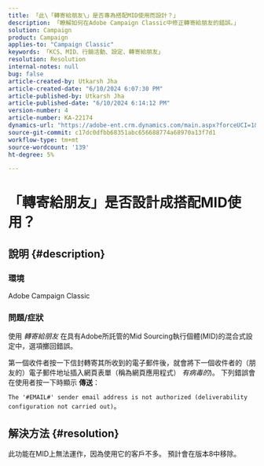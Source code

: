 ```yaml
---
title: 「此\「轉寄給朋友\」是否專為搭配MID使用而設計？」
description: 「瞭解如何在Adobe Campaign Classic中修正轉寄給朋友的錯誤。」
solution: Campaign
product: Campaign
applies-to: "Campaign Classic"
keywords: 「KCS、MID、行銷活動、設定、轉寄給朋友」
resolution: Resolution
internal-notes: null
bug: false
article-created-by: Utkarsh Jha
article-created-date: "6/10/2024 6:07:30 PM"
article-published-by: Utkarsh Jha
article-published-date: "6/10/2024 6:14:12 PM"
version-number: 4
article-number: KA-22174
dynamics-url: "https://adobe-ent.crm.dynamics.com/main.aspx?forceUCI=1&pagetype=entityrecord&etn=knowledgearticle&id=27fd3748-5427-ef11-840b-6045bd0298d4"
source-git-commit: c17dc0dfbb68351abc656688774a68970a13f7d1
workflow-type: tm+mt
source-wordcount: '139'
ht-degree: 5%

---
```


# 「轉寄給朋友」是否設計成搭配MID使用？

## 說明 {#description}


### <b>環境</b>

Adobe Campaign Classic

### <b>問題/症狀</b>

使用 *轉寄給朋友* 在具有Adobe所託管的Mid Sourcing執行個體(MID)的混合式設定中，選項擲回錯誤。

第一個收件者按一下信封轉寄其所收到的電子郵件後，就會將下一個收件者的（朋友的）電子郵件地址插入網頁表單（稱為網頁應用程式） *有病毒的*)。 下列錯誤會在使用者按一下時顯示 <b>傳送</b>：

`The '#EMAIL#' sender email address is not authorized (deliverability configuration not carried out)`。


## 解決方法 {#resolution}


此功能在MID上無法運作，因為使用它的客戶不多。 預計會在版本8中移除。
